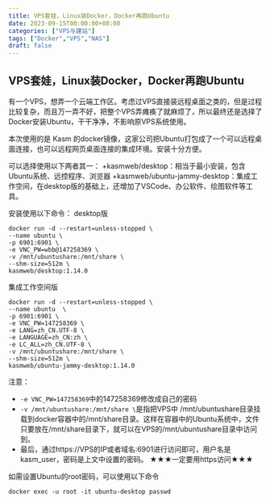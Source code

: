 ```yaml
---
title: VPS套娃，Linux装Docker，Docker再跑Ubuntu
date: 2023-09-15T00:00:00+08:00
categories: ["VPS与建站"]
tags: ["Docker","VPS","NAS"]
draft: false
---
```

## VPS套娃，Linux装Docker，Docker再跑Ubuntu

有一个VPS，想弄一个云端工作区。考虑过VPS直接装远程桌面之类的，但是过程比较复杂，而且万一弄不好，把整个VPS弄瘫痪了就麻烦了，所以最终还是选择了Docker安装Ubuntu，干干净净，不影响原VPS系统使用。

本次使用的是 Kasm 的docker镜像，这家公司把Ubuntu打包成了一个可以远程桌面连接，也可以远程网页桌面连接的集成环境。安装十分方便。

可以选择使用以下两者其一：
+kasmweb/desktop：相当于最小安装，包含Ubuntu系统、远控程序、浏览器
+kasmweb/ubuntu-jammy-desktop：集成工作空间，在desktop版的基础上，还增加了VSCode、办公软件、绘图软件等工具。

安装使用以下命令：
desktop版

```
docker run -d --restart=unless-stopped \
--name ubuntu \
-p 6901:6901 \
-e VNC_PW=wbb@147258369 \
-v /mnt/ubuntushare:/mnt/share \
--shm-size=512m \
kasmweb/desktop:1.14.0
```

集成工作空间版

```
docker run -d --restart=unless-stopped \
--name ubuntu  \
-p 6901:6901 \
-e VNC_PW=147258369 \
-e LANG=zh_CN.UTF-8 \
-e LANGUAGE=zh_CN:zh \
-e LC_ALL=zh_CN.UTF-8 \
-v /mnt/ubuntushare:/mnt/share \
--shm-size=512m \
kasmweb/ubuntu-jammy-desktop:1.14.0
```

注意：

+ `-e VNC_PW=147258369`中的147258369修改成自己的密码
+ `-v /mnt/ubuntushare:/mnt/share \`是指把VPS中 /mnt/ubuntushare目录挂载到docker容器中的/mnt/share目录。这样在容器中的Ubuntu系统中，文件只要放在/mnt/share目录下，就可以在VPS的/mnt/ubuntushare目录中访问到。
+ 最后，通过https://VPS的IP或者域名:6901进行访问即可，用户名是kasm_user，密码是上文中设置的密码。
  ★★★一定要用https访问★★★

如需设置Ubuntu的root密码，可以使用以下命令

```
docker exec -u root -it ubuntu-desktop passwd
```
